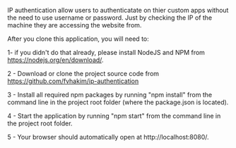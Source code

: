 IP authentication allow users to authenticatate on thier custom apps without the need to use username or password. Just by checking the IP of the machine they are accessing the website from.

After you clone this application, you will need to:

1- if you didn't do that already, please install NodeJS and NPM from https://nodejs.org/en/download/.

2 - Download or clone the project source code from https://github.com/fvhakim/ip-authentication

3 - Install all required npm packages by running "npm install" from the command line in the project root folder (where the package.json is located).

4 - Start the application by running "npm start" from the command line in the project root folder.

5 - Your browser should automatically open at http://localhost:8080/.

